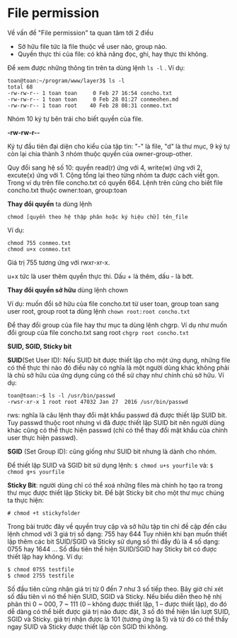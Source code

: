 # File permission

Về vấn đề "File permission" ta quan tâm tới 2 điều 
* Sở hữu file tức là file thuộc về  user nào, group nào.
* Quyền thực thi của file: có khả năng đọc, ghi, hay thực thi không.

Để xem được những thông tin trên ta dùng lệnh `ls -l` . Ví dụ: 

```
toan@toan:~/program/www/layer3$ ls -l
total 68
-rw-rw-r-- 1 toan toan     0 Feb 27 16:54 concho.txt
-rw-rw-r-- 1 toan toan     0 Feb 28 01:27 conmeohen.md
-rw-rw-r-- 1 toan root    40 Feb 28 08:31 conmeo.txt
```

Nhóm 10 ký tự bên trái cho biết quyền của file. 

**-rw-rw-r--**

Ký tự đầu tiên đại diện cho kiểu của tập tin: "-" là file, "d" là thư mục,
9 ký tự còn lại chia thành 3 nhóm thuộc quyền của owner-group-other.

Quy đổi sang hệ số 10: quyền read(r) ứng với 4, write(w) ứng với 2, excute(x) ứng với 1. Cộng 
tổng lại theo từng nhóm ta được cách viết gọn. Trong ví dụ trên file concho.txt có quyền 664.
Lệnh trên cũng cho biết file concho.txt thuộc owner:toan, group:toan

**Thay đổi quyền** ta dùng lệnh 

`chmod [quyền theo hệ thập phân hoặc ký hiệu chữ] tên_file`

Ví dụ:

```
chmod 755 conmeo.txt  
chmod u+x conmeo.txt
```

Giá trị 755 tương ứng với rwxr-xr-x.

u+x tức là user thêm quyền thực thi. Dấu + là thêm, dấu - là bớt. 

**Thay đổi quyền sở hữu** dùng lệnh chown

Ví dụ: muốn đổi sở hữu của file concho.txt từ user toan, group toan sang user root, group root ta dùng lệnh
`chown root:root concho.txt`

Để thay đổi group của file hay thư mục ta dùng lệnh chgrp. Ví dụ như muốn đổi group của file concho.txt sang root
`chgrp root concho.txt`

**SUID, SGID, Sticky bit**

**SUID**(Set User ID): Nếu SUID bit được thiết lập cho một ứng dụng, những file có thể thực thi nào đó điều này có
 nghĩa là một người dùng khác không phải là chủ sở hữu của ứng dụng cũng có thể sử chạy như chính chủ sở hữu. Ví dụ:
 
```
toan@toan:~$ ls -l /usr/bin/passwd
-rwsr-xr-x 1 root root 47032 Jan 27  2016 /usr/bin/passwd
```

rws: nghĩa là câu lệnh thay đổi mật khẩu passwd đã được thiết lập SUID bit. Tuy passwd thuộc root nhưng vì đã được 
thiết lập SUID bit nên người dùng khác cũng có thể thực hiện passwd (chỉ có thể thay đổi mật khẩu của chính user thực hiện passwd).

**SGID** (Set Group ID): cũng giống như SUID bit nhưng là dành cho nhóm.

Để thiết lập SUID và SGID bit sử dụng lệnh:
`$ chmod u+s yourfile​`
và:
`$ chmod g+s yourfile​`

**Sticky Bit**: người dùng chỉ có thể xoá những files mà chính họ tạo ra trong thư mục được thiết lập Sticky bit.
 Để bật Sticky bit cho một thư mục chúng ta thực hiện:

 `# chmod +t stickyfolder​`
 
Trong bài trước đây về quyền truy cập và sở hữu tập tin chỉ đề cập đến câu lệnh chmod với 3 giá trị số dạng: 755 hay 644
Tuy nhiên khi bạn muốn thiết lập thêm các bit SUID/SGID và Sticky sử dụng số thì đầy đủ là 4 số dạng: 0755 hay 1644 … 
Số đầu tiên thể hiện SUID/SGID hay Sticky bit có được thiết lập hay không. Ví dụ:

```
$ chmod 0755 testfile
$ chmod 2755 testfile
```

Số đầu tiên cũng nhận giá trị từ 0 đến 7 như 3 số tiếp theo. Bây giờ chỉ xét số đầu tiên vì nó thể hiện SUID, SGID và Sticky.
 Nếu biểu diễn theo hệ nhị phân thì 0 ~ 000, 7 ~ 111 (0 – không được thiết lập, 1 – được thiết lập), do đó dễ dàng có thể biết
 được giá trị nào được đặt, 3 số đó thể hiện lần lượt SUID, SGID và Sticky.
giá trị nhận được là 101 (tương ứng là 5) và từ đó có thể thấy ngay SUID và Sticky được thiết lập còn SGID thì không.